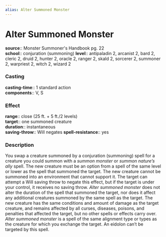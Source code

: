 ```yaml
---
alias: Alter Summoned Monster
---
```


# Alter Summoned Monster 

**source**:: Monster Summoner's Handbook pg. 22  
**school**:: conjuration (summoning)
**level**:: antipaladin 2, arcanist 2, bard 2, cleric 2, druid 2, hunter 2, oracle 2, ranger 2, skald 2, sorcerer 2, summoner 2, warpriest 2, witch 2, wizard 2

### Casting 

**casting-time**:: 1 standard action  
**components**:: V, S

### Effect 

**range**:: close (25 ft. + 5 ft./2 levels)  
**target**:: one summoned creature  
**duration**:: instantaneous  
**saving-throw**:: Will negates
**spell-resistance**:: yes

### Description 

You swap a creature summoned by a conjuration (summoning) spell for a creature you could summon with a *summon monster* or *summon nature’s ally* spell. The new creature must be an option from a spell of the same level or lower as the spell that summoned the target. The new creature cannot be summoned into an environment that cannot support it. The target can attempt a Will saving throw to negate this effect, but if the target is under your control, it receives no saving throw. *Alter summoned monster* does not alter the duration of the spell that summoned the target, nor does it affect any additional creatures summoned by the same spell as the target. The new creature has the same conditions and amount of damage as the target creature, and remains affected by all curses, diseases, poisons, and penalties that affected the target, but no other spells or effects carry over. *Alter summoned monster* is a spell of the same alignment type or types as the creature for which you exchange the target. An eidolon can’t be targeted by this spell.
